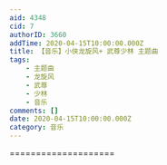 ```yaml
---
aid: 4348
cid: 7
authorID: 3660
addTime: 2020-04-15T10:00:00.000Z
title: 【音乐】小侠龙旋风+ 武尊少林 主题曲
tags:
    - 主题曲
    - 龙旋风
    - 武尊
    - 少林
    - 音乐
comments: []
date: 2020-04-15T10:00:00.000Z
category: 音乐
---
```


\====================
